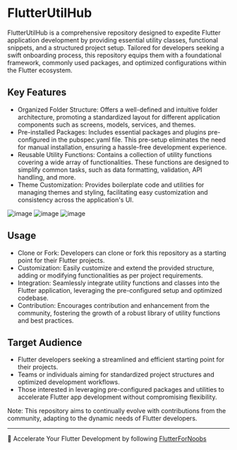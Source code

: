 # FlutterUtilHub

FlutterUtilHub is a comprehensive repository designed to expedite Flutter application development by providing essential utility classes, functional snippets, and a structured project setup. Tailored for developers seeking a swift onboarding process, this repository equips them with a foundational framework, commonly used packages, and optimized configurations within the Flutter ecosystem.

## Key Features

- Organized Folder Structure: Offers a well-defined and intuitive folder architecture, promoting a standardized layout for different application components such as screens, models, services, and themes.
- Pre-installed Packages: Includes essential packages and plugins pre-configured in the pubspec.yaml file. This pre-setup eliminates the need for manual installation, ensuring a hassle-free development experience.
- Reusable Utility Functions: Contains a collection of utility functions covering a wide array of functionalities. These functions are designed to simplify common tasks, such as data formatting, validation, API handling, and more.
- Theme Customization: Provides boilerplate code and utilities for managing themes and styling, facilitating easy customization and consistency across the application's UI.

![image](https://github.com/midhunarmid/taskly_to_do_app/assets/2900383/b1d8de18-315f-4b0a-b811-1eba4f6c182d)
![image](https://github.com/midhunarmid/taskly_to_do_app/assets/2900383/bc78918d-da26-4732-b7a4-eef05f02265a)
![image](https://github.com/midhunarmid/taskly_to_do_app/assets/2900383/c4ec9c7f-0fb8-4b71-a9c7-e43d85c4444e)

## Usage

- Clone or Fork: Developers can clone or fork this repository as a starting point for their Flutter projects.
- Customization: Easily customize and extend the provided structure, adding or modifying functionalities as per project requirements.
- Integration: Seamlessly integrate utility functions and classes into the Flutter application, leveraging the pre-configured setup and optimized codebase.
- Contribution: Encourages contribution and enhancement from the community, fostering the growth of a robust library of utility functions and best practices.

## Target Audience

- Flutter developers seeking a streamlined and efficient starting point for their projects.
- Teams or individuals aiming for standardized project structures and optimized development workflows.
- Those interested in leveraging pre-configured packages and utilities to accelerate Flutter app development without compromising flexibility.

Note: This repository aims to continually evolve with contributions from the community, adapting to the dynamic needs of Flutter developers.

---

🚀 Accelerate Your Flutter Development by following [FlutterForNoobs](https://www.youtube.com/playlist?list=PLEBCfiuZ50JoGNb7YkpB6ih7ymKFA3dRL)
